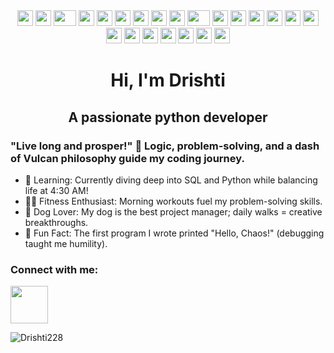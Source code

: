 <div align="center">
    <a href="https://www.youtube.com/watch?v=dQw4w9WgXcQ" target="_blank"><img src="https://cultofthepartyparrot.com/parrots/hd/githubparrot.gif" width="25" height="25"/></a>
    <a href="https://www.youtube.com/watch?v=dQw4w9WgXcQ" target="_blank"><img src="https://cultofthepartyparrot.com/flags/hd/iranparrot.gif" width="25" height="25"/></a>
    <a href="https://www.youtube.com/watch?v=dQw4w9WgXcQ" target="_blank"><img src="https://cultofthepartyparrot.com/parrots/asyncparrot.gif" width="36" height="25"/></a>
    <a href="https://www.youtube.com/watch?v=dQw4w9WgXcQ" target="_blank"><img src="https://cultofthepartyparrot.com/parrots/hd/60fpsparrot.gif" width="25" height="25"/></a>
    <a href="https://www.youtube.com/watch?v=dQw4w9WgXcQ" target="_blank"><img src="https://cultofthepartyparrot.com/parrots/hd/jumpingparrot.gif" width="25" height="25"/></a>
    <a href="https://www.youtube.com/watch?v=dQw4w9WgXcQ" target="_blank"><img src="https://cultofthepartyparrot.com/parrots/hd/opensourceparrot.gif" width="25" height="25"/></a>
    <a href="https://www.youtube.com/watch?v=dQw4w9WgXcQ" target="_blank"><img src="https://cultofthepartyparrot.com/parrots/hd/dealwithitnowparrot.gif" width="25" height="25"/></a>
    <a href="https://www.youtube.com/watch?v=dQw4w9WgXcQ" target="_blank"><img src="https://cultofthepartyparrot.com/parrots/hd/hypnoparrotlight.gif" width="25" height="25"/></a>
    <a href="https://www.youtube.com/watch?v=dQw4w9WgXcQ" target="_blank"><img src="https://cultofthepartyparrot.com/parrots/databaseparrot.gif" width="25" height="25"/></a>
    <a href="https://www.youtube.com/watch?v=dQw4w9WgXcQ" target="_blank"><img src="https://cultofthepartyparrot.com/parrots/fixparrot.gif" width="36" height="25"/></a>
    <a href="https://www.youtube.com/watch?v=dQw4w9WgXcQ" target="_blank"><img src="https://cultofthepartyparrot.com/parrots/hd/laptop_parrot.gif" width="25" height="25"/></a>
    <a href="https://www.youtube.com/watch?v=dQw4w9WgXcQ" target="_blank"><img src="https://cultofthepartyparrot.com/parrots/hd/spinningparrot.gif" width="25" height="25"/></a>
    <a href="https://www.youtube.com/watch?v=dQw4w9WgXcQ" target="_blank"><img src="https://cultofthepartyparrot.com/parrots/hd/levitationparrot.gif" width="25" height="25"/></a>
    <a href="https://www.youtube.com/watch?v=dQw4w9WgXcQ" target="_blank"><img src="https://cultofthepartyparrot.com/parrots/hd/meldparrot.gif" width="25" height="25"/></a>
    <a href="https://www.youtube.com/watch?v=dQw4w9WgXcQ" target="_blank"><img src="https://cultofthepartyparrot.com/parrots/slomoparrot.gif" width="25" height="25"/></a>
    <a href="https://www.youtube.com/watch?v=dQw4w9WgXcQ" target="_blank"><img src="https://cultofthepartyparrot.com/parrots/hd/moonwalkingparrot.gif" width="25" height="25"/></a>
    <a href="https://www.youtube.com/watch?v=dQw4w9WgXcQ" target="_blank"><img src="https://cultofthepartyparrot.com/parrots/hd/stableparrot.gif" width="25" height="25"/></a>
    <a href="https://www.youtube.com/watch?v=dQw4w9WgXcQ" target="_blank"><img src="https://cultofthepartyparrot.com/parrots/hd/scienceparrot.gif" width="25" height="25"/></a>
    <a href="https://www.youtube.com/watch?v=dQw4w9WgXcQ" target="_blank"><img src="https://cultofthepartyparrot.com/parrots/hd/pirateparrot.gif" width="25" height="25"/></a>
    <a href="https://www.youtube.com/watch?v=dQw4w9WgXcQ" target="_blank"><img src="https://cultofthepartyparrot.com/parrots/hd/footballparrot.gif" width="25" height="25"/></a>
    <a href="https://www.youtube.com/watch?v=dQw4w9WgXcQ" target="_blank"><img src="https://cultofthepartyparrot.com/parrots/hd/illuminatiparrot.gif" width="25" height="25"/></a>
    <a href="https://www.youtube.com/watch?v=dQw4w9WgXcQ" target="_blank"><img src="https://cultofthepartyparrot.com/parrots/hd/hypnoparrotdark.gif" width="25" height="25"/></a>
    <a href="https://www.youtube.com/watch?v=dQw4w9WgXcQ" target="_blank"><img src="https://cultofthepartyparrot.com/parrots/hd/mustacheparrot.gif" width="25" height="25"/></a>
</div>


<h1 align="center">Hi, I'm Drishti</h1>

<h2 align="center">A passionate python developer </h2>

<h3>"Live long and prosper!" 🖖 Logic, problem-solving, and a dash of Vulcan philosophy guide my coding journey.</h3>

- 🌱 Learning: Currently diving deep into SQL and Python while balancing life at 4:30 AM!
- 🏋️‍♀️ Fitness Enthusiast: Morning workouts fuel my problem-solving skills.
- 🐾 Dog Lover: My dog is the best project manager; daily walks = creative breakthroughs.
- 🧠 Fun Fact: The first program I wrote printed "Hello, Chaos!" (debugging taught me humility).

<h3 align="left">Connect with me:</h3>
<p align="left">
<a href="https://www.linkedin.com/in/drishti-csml/" target="blank"><img align="center" src="https://user-images.githubusercontent.com/74038190/235294012-0a55e343-37ad-4b0f-924f-c8431d9d2483.gif" width="60" /></a>
</p>




<p><img align="left" src="https://github-readme-stats.vercel.app/api/top-langs?username=Drishti228&show_icons=true&locale=en&layout=compact" alt="Drishti228" /></p>

